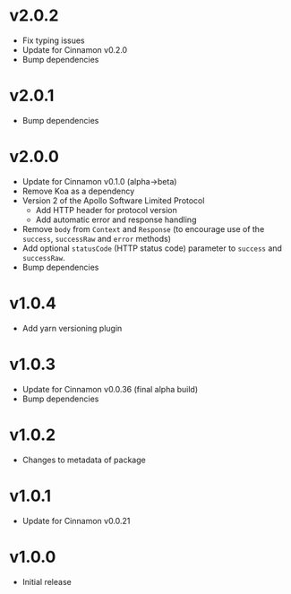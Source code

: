 # v2.0.2
- Fix typing issues
- Update for Cinnamon v0.2.0
- Bump dependencies

# v2.0.1
- Bump dependencies

# v2.0.0
- Update for Cinnamon v0.1.0 (alpha->beta)
- Remove Koa as a dependency
- Version 2 of the Apollo Software Limited Protocol
  - Add HTTP header for protocol version
  - Add automatic error and response handling
- Remove `body` from `Context` and `Response` (to encourage use of the
  `success`, `successRaw` and `error` methods)
- Add optional `statusCode` (HTTP status code) parameter to `success` and
  `successRaw`.
- Bump dependencies

# v1.0.4
- Add yarn versioning plugin

# v1.0.3
- Update for Cinnamon v0.0.36 (final alpha build)
- Bump dependencies

# v1.0.2
- Changes to metadata of package

# v1.0.1
- Update for Cinnamon v0.0.21

# v1.0.0
- Initial release
